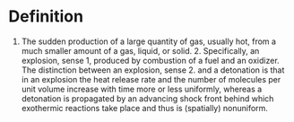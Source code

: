 # Definition

1.  The sudden production of a large quantity of gas, usually hot, from
    a much smaller amount of a gas, liquid, or solid. 2. Specifically,
    an explosion, sense 1, produced by combustion of a fuel and an
    oxidizer. The distinction between an explosion, sense 2. and a
    detonation is that in an explosion the heat release rate and the
    number of molecules per unit volume increase with time more or less
    uniformly, whereas a detonation is propagated by an advancing shock
    front behind which exothermic reactions take place and thus is
    (spatially) nonuniform.
